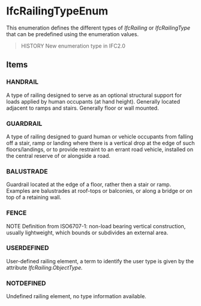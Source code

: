 # IfcRailingTypeEnum

This enumeration defines the different types of _IfcRailing_ or _IfcRailingType_ that can be predefined using the enumeration values.

> HISTORY  New enumeration type in IFC2.0

## Items

### HANDRAIL
A type of railing designed to serve as an optional structural support for loads applied by human occupants (at hand height). Generally located adjacent to ramps and stairs. Generally floor or wall mounted.

### GUARDRAIL
A type of railing designed to guard human or vehicle occupants from falling off a stair, ramp or landing where there is a vertical drop at the edge of such floors/landings, or to provide restraint to an errant road vehicle, installed on the central reserve of or alongside a road.

### BALUSTRADE
Guardrail located at the edge of a floor, rather then a stair or ramp. Examples are balustrades at roof-tops or balconies, or along a bridge or on top of a retaining wall.

### FENCE
NOTE Definition from ISO6707-1: non-load bearing vertical construction, usually lightweight, which bounds or subdivides an external area.

### USERDEFINED
User-defined railing element, a term to identify the user type is given by the attribute _IfcRailing.ObjectType._

### NOTDEFINED
Undefined railing element, no type information available.

